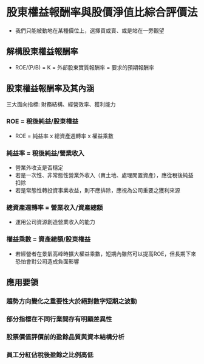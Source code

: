 # 股東權益報酬率與股價淨值比綜合評價法

- 我們只能被動地在某種價位上，選擇買或賣、或是站在一旁觀望

## 解構股東權益報酬率

- ROE/(P/B) = K = 外部股東實質報酬率 = 要求的預期報酬率

## 股東權益報酬率及其內涵

三大面向指標: 財務結構、經營效率、獲利能力

### ROE = 稅後純益/股東權益 
- ROE = 純益率 x 總資產週轉率 x 權益乘數

### 純益率 = 稅後純益/營業收入
- 營業外收支是否穩定
- 若是一次性、非常態性營業外收入（賣土地、處理閒置資產），應從稅後純益扣除
- 若是常態性轉投資事業收益，則不應排除，應視為公司重要之獲利來源

### 總資產週轉率 = 營業收入/資產總額
- 運用公司資源創造營業收入的能力

### 權益乘數 = 資產總額/股東權益
- 若經營者在景氣高峰時擴大權益乘數，短期內雖然可以提高ROE，但長期下來恐怕會對公司造成負面影響
  
## 應用要領

### 趨勢方向變化之重要性大於絕對數字短期之波動

### 部分指標在不同行業間存有明顯差異性

### 股票價值評價前的盈餘品質與資本結構分析

### 員工分紅佔稅後盈餘之比例高低
